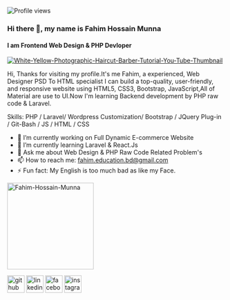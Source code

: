 ![Profile views](https://gpvc.arturio.dev/fahim-hossain-munna)
### Hi there 👋, my name is Fahim Hossain Munna
#### I am Frontend Web Design & PHP Devloper

<a href="https://ibb.co/MfrdjLN"><img src="https://i.ibb.co/Nr5RkzY/White-Yellow-Photographic-Haircut-Barber-Tutorial-You-Tube-Thumbnail.png" alt="White-Yellow-Photographic-Haircut-Barber-Tutorial-You-Tube-Thumbnail" border="0"></a>

Hi, Thanks for visiting my profile.It's me Fahim, a experienced, Web Designer PSD To HTML specialist I can build a top-quality, user-friendly, and responsive website using HTML5, CSS3, Bootstrap, JavaScript,All of Material are use to UI.Now I'm learning Backend development by PHP raw code & Laravel.

Skills: PHP / Laravel/ Wordpress Customization/ Bootstrap / JQuery Plug-in / Git-Bash / JS / HTML / CSS

- 🔭 I’m currently working on Full Dynamic E-commerce Website 
- 🌱 I’m currently learning Laravel & React.Js 
- 💬 Ask me about Web Design & PHP Raw Code Related Problem's 
- 📫 How to reach me: fahim.education.bd@gmail.com 
- ⚡ Fun fact: My English is too much bad as like my Face. 

<img src="https://wecode.ro/assets/img/ent_ease.png" alt="Fahim-Hossain-Munna" border="0" height='200' />

[<img src='https://cdn.jsdelivr.net/npm/simple-icons@3.0.1/icons/github.svg' alt='github' height='40'>](https://github.com/https://github.com/Fahim-Hossain-Munna)  [<img src='https://cdn.jsdelivr.net/npm/simple-icons@3.0.1/icons/linkedin.svg' alt='linkedin' height='40'>](https://www.linkedin.com/in/https://www.linkedin.com/in/fahim-hossain-munna-004a81219//)  [<img src='https://cdn.jsdelivr.net/npm/simple-icons@3.0.1/icons/facebook.svg' alt='facebook' height='40'>](https://www.facebook.com/https://www.facebook.com/profile.php?id=100010853890808)  [<img src='https://cdn.jsdelivr.net/npm/simple-icons@3.0.1/icons/instagram.svg' alt='instagram' height='40'>](https://www.instagram.com/https://www.instagram.com/mrvirgin___g0rila//)  


  
